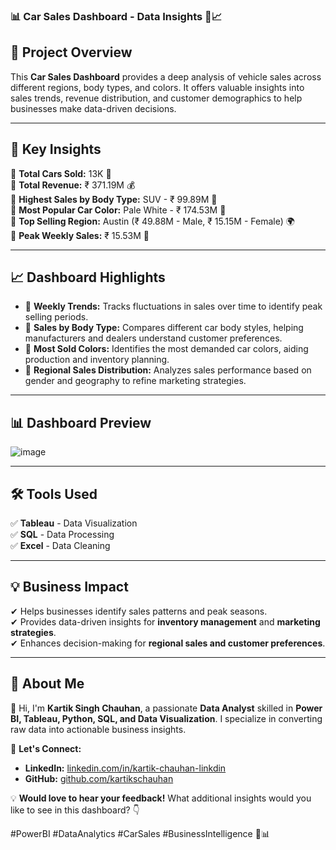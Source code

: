 ### 📊 Car Sales Dashboard - Data Insights 🚗📈  

## 🚀 Project Overview  
This **Car Sales Dashboard** provides a deep analysis of vehicle sales across different regions, body types, and colors. It offers valuable insights into sales trends, revenue distribution, and customer demographics to help businesses make data-driven decisions.  

---

## 🎯 Key Insights  
🔹 **Total Cars Sold:** 13K 🚗  
🔹 **Total Revenue:** ₹ 371.19M 💰  
🔹 **Highest Sales by Body Type:** SUV - ₹ 99.89M 🚙  
🔹 **Most Popular Car Color:** Pale White - ₹ 174.53M 🎨  
🔹 **Top Selling Region:** Austin (₹ 49.88M - Male, ₹ 15.15M - Female) 🌍  
🔹 **Peak Weekly Sales:** ₹ 15.53M 📅  

---

## 📈 Dashboard Highlights  
- 📌 **Weekly Trends:** Tracks fluctuations in sales over time to identify peak selling periods.  
- 📌 **Sales by Body Type:** Compares different car body styles, helping manufacturers and dealers understand customer preferences.  
- 📌 **Most Sold Colors:** Identifies the most demanded car colors, aiding production and inventory planning.  
- 📌 **Regional Sales Distribution:** Analyzes sales performance based on gender and geography to refine marketing strategies.  

---

## 📊 Dashboard Preview  
![image](https://github.com/user-attachments/assets/c3ab5fa8-70cc-4c60-9a35-3ffba54a94b4)

---

## 🛠️ Tools Used  
✅ **Tableau** - Data Visualization  
✅ **SQL** - Data Processing  
✅ **Excel** - Data Cleaning  

---

## 💡 Business Impact  
✔ Helps businesses identify sales patterns and peak seasons.  
✔ Provides data-driven insights for **inventory management** and **marketing strategies**.  
✔ Enhances decision-making for **regional sales and customer preferences**.  

---

## 📌 About Me  
👋 Hi, I'm **Kartik Singh Chauhan**, a passionate **Data Analyst** skilled in **Power BI, Tableau, Python, SQL, and Data Visualization**. I specialize in converting raw data into actionable business insights.  

🔗 **Let's Connect:**  
- **LinkedIn:** [linkedin.com/in/kartik-chauhan-linkdin](https://linkedin.com/in/kartik-chauhan-linkdin)  
- **GitHub:** [github.com/kartikschauhan](https://github.com/kartikschauhan)  

💡 **Would love to hear your feedback!** What additional insights would you like to see in this dashboard? 👇  

#PowerBI #DataAnalytics #CarSales #BusinessIntelligence 🚗📊

